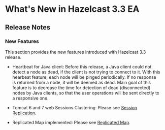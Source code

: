 # What's New in Hazelcast 3.3 EA



## Release Notes

### New Features
This section provides the new features introduced with Hazelcast 3.3 release. 

-	Heartbeat for Java client: Before this release, a Java client could not detect a node as dead, if the client is not trying to connect to it. With this hearbeat feature, each node will be pinged periodically. If no response is returned from a node, it will be deemed as dead. Main goal of this feature is to decrease the time for detection of dead (disconnected) nodes by Java clients, so that the user operations will be sent directly to a responsive one.

-	Tomcat 6 and 7 web Sessions Clustering: Please see [Session Replication](#session-replication).

-	Replicated Map implemented: Please see [Replicated Map](#replicated-map-beta).











